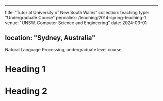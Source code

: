 
---

title: "Tutor at University of New South Wales"
collection: teaching
type: "Undergraduate Course"
permalink: /teaching/2014-spring-teaching-1
venue: "UNSW, Computer Science and Engineering"
date: 2024-03-01

location: "Sydney, Australia"
---

Natural Language Processing, undergraduate level course.

Heading 1
======

Heading 2
======

